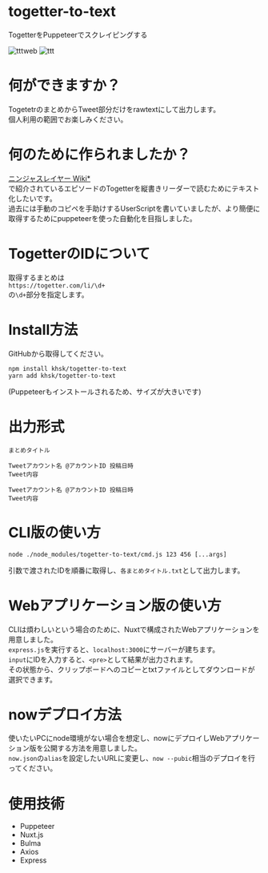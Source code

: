 # togetter-to-text
TogetterをPuppeteerでスクレイピングする

![tttweb](https://user-images.githubusercontent.com/10125386/48048132-c8578100-e1dd-11e8-869c-cba415486907.gif)
![ttt](https://user-images.githubusercontent.com/10125386/48048125-c392cd00-e1dd-11e8-8ffa-6ff076e4d4bd.gif)

# 何ができますか？
TogetetrのまとめからTweet部分だけをrawtextにして出力します。  
個人利用の範囲でお楽しみください。

# 何のために作られましたか？
[ニンジャスレイヤー Wiki*](https://wikiwiki.jp/njslyr/)  
で紹介されているエピソードのTogetterを縦書きリーダーで読むためにテキスト化したいです。  
過去には手動のコピペを手助けするUserScriptを書いていましたが、より簡便に取得するためにpuppeteerを使った自動化を目指しました。

# TogetterのIDについて

取得するまとめは  
`https://togetter.com/li/\d+`  
の`\d+`部分を指定します。

# Install方法

GitHubから取得してください。

`npm install khsk/togetter-to-text`  
`yarn add khsk/togetter-to-text`

(Puppeteerもインストールされるため、サイズが大きいです)  

# 出力形式

```
まとめタイトル

Tweetアカウント名 @アカウントID 投稿日時
Tweet内容

Tweetアカウント名 @アカウントID 投稿日時
Tweet内容
```

# CLI版の使い方

`node ./node_modules/togetter-to-text/cmd.js 123 456 [...args]`

引数で渡されたIDを順番に取得し、`各まとめタイトル.txt`として出力します。

# Webアプリケーション版の使い方

CLIは煩わしいという場合のために、Nuxtで構成されたWebアプリケーションを用意しました。  
`express.js`を実行すると、`localhost:3000`にサーバーが建ちます。  
`input`にIDを入力すると、`<pre>`として結果が出力されます。  
その状態から、クリップボードへのコピーとtxtファイルとしてダウンロードが選択できます。

# nowデプロイ方法

使いたいPCにnode環境がない場合を想定し、nowにデプロイしWebアプリケーション版を公開する方法を用意しました。  
`now.json`の`alias`を設定したいURLに変更し、`now --pubic`相当のデプロイを行ってください。

# 使用技術

* Puppeteer
* Nuxt.js
* Bulma
* Axios
* Express
